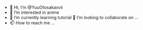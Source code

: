 - 👋 Hi, I’m @YuuOtosakaxvii
- 👀 I’m interested in anime
- 🌱 I’m currently learning tutorial
 💞️ I’m looking to collaborate on ...
- 📫 How to reach me ...

<!---
YuuOtosakaxvii/YuuOtosakaxvii is a ✨ special ✨ repository because its `README.md` (this file) appears on your GitHub profile.
You can click the Preview link to take a look at your changes.
--->
